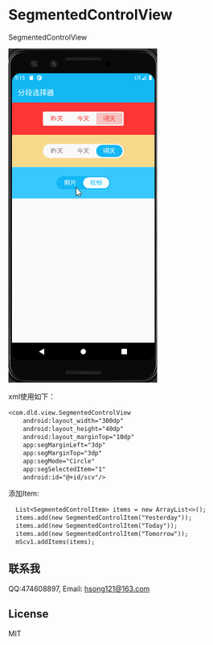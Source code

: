 # SegmentedControlView

SegmentedControlView

![效果图](https://github.com/danledian/SegmentedControl/blob/master/gif/seg.gif)

xml使用如下：

    <com.dld.view.SegmentedControlView
        android:layout_width="300dp"
        android:layout_height="40dp"
        android:layout_marginTop="10dp"
        app:segMarginLeft="3dp"
        app:segMarginTop="3dp"
        app:segMode="Circle"
        app:segSelectedItem="1"
        android:id="@+id/scv"/>
        
 添加Item:
 
      List<SegmentedControlItem> items = new ArrayList<>();
      items.add(new SegmentedControlItem("Yesterday"));
      items.add(new SegmentedControlItem("Today"));
      items.add(new SegmentedControlItem("Tomorrow"));
      mScv1.addItems(items);

## 联系我
QQ:474608897, Email: hsong121@163.com
      
## License

MIT
